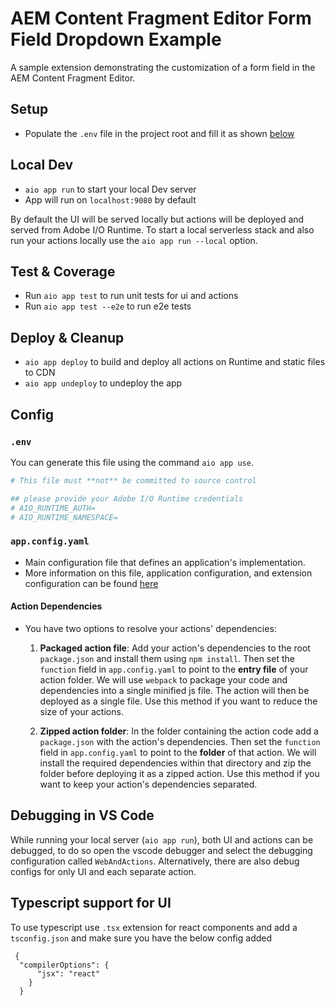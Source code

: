 # AEM Content Fragment Editor Form Field Dropdown Example

A sample extension demonstrating the customization of a form field in the AEM Content Fragment Editor.

## Setup

- Populate the `.env` file in the project root and fill it as shown [below](#env)

## Local Dev

- `aio app run` to start your local Dev server
- App will run on `localhost:9080` by default

By default the UI will be served locally but actions will be deployed and served from Adobe I/O Runtime. To start a
local serverless stack and also run your actions locally use the `aio app run --local` option.

## Test & Coverage

- Run `aio app test` to run unit tests for ui and actions
- Run `aio app test --e2e` to run e2e tests

## Deploy & Cleanup

- `aio app deploy` to build and deploy all actions on Runtime and static files to CDN
- `aio app undeploy` to undeploy the app

## Config

### `.env`

You can generate this file using the command `aio app use`.

```bash
# This file must **not** be committed to source control

## please provide your Adobe I/O Runtime credentials
# AIO_RUNTIME_AUTH=
# AIO_RUNTIME_NAMESPACE=
```

### `app.config.yaml`

- Main configuration file that defines an application's implementation.
- More information on this file, application configuration, and extension configuration
  can be found [here](https://developer.adobe.com/app-builder/docs/guides/configuration/#appconfigyaml)

#### Action Dependencies

- You have two options to resolve your actions' dependencies:

    1. **Packaged action file**: Add your action's dependencies to the root
       `package.json` and install them using `npm install`. Then set the `function`
       field in `app.config.yaml` to point to the **entry file** of your action
       folder. We will use `webpack` to package your code and dependencies into a
       single minified js file. The action will then be deployed as a single file.
       Use this method if you want to reduce the size of your actions.

    2. **Zipped action folder**: In the folder containing the action code add a
       `package.json` with the action's dependencies. Then set the `function`
       field in `app.config.yaml` to point to the **folder** of that action. We will
       install the required dependencies within that directory and zip the folder
       before deploying it as a zipped action. Use this method if you want to keep
       your action's dependencies separated.

## Debugging in VS Code

While running your local server (`aio app run`), both UI and actions can be debugged, to do so open the vscode debugger
and select the debugging configuration called `WebAndActions`.
Alternatively, there are also debug configs for only UI and each separate action.

## Typescript support for UI

To use typescript use `.tsx` extension for react components and add a `tsconfig.json`
and make sure you have the below config added
```
 {
  "compilerOptions": {
      "jsx": "react"
    }
  }
```
